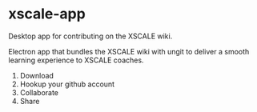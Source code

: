 # xscale-app
Desktop app for contributing on the XSCALE wiki.

Electron app that bundles the XSCALE wiki with ungit to deliver a smooth learning experience to XSCALE coaches.

 1. Download
 1. Hookup your github account
 1. Collaborate
 1. Share
